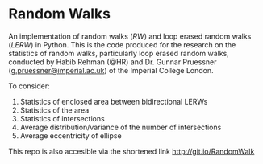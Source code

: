 # Random Walks
An implementation of random walks (*RW*) and loop erased random walks (*LERW*) in Python. This is the code produced for the research on the statistics of random walks, particularly loop erased random walks, conducted by Habib Rehman (@HR) and Dr. Gunnar Pruessner (g.pruessner@imperial.ac.uk) of the Imperial College London.

To consider:
  1. Statistics of enclosed area between bidirectional LERWs
  2. Statistics of the area
  3. Statistics of intersections
  4. Average distribution/variance of the number of intersections
  5. Average eccentricity of ellipse

This repo is also accesible via the shortened link http://git.io/RandomWalk
